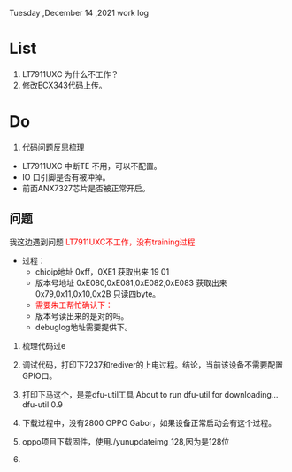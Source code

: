 
Tuesday ,December 14 ,2021  work log


 #  List 
1. LT7911UXC 为什么不工作？
2. 修改ECX343代码上传。


#  Do
1. 代码问题反思梳理
- LT7911UXC 中断TE 不用，可以不配置。
- IO 口引脚是否有被冲掉。
- 前面ANX7327芯片是否被正常开启。

## 问题
我这边遇到问题
<font color='red'> LT7911UXC不工作，没有training过程</font>
- 过程：
  - chioip地址 0xff，0XE1 获取出来 19 01 
  - 版本号地址 0xE080,0xE081,0xE082,0xE083 获取出来 0x79,0x11,0x10,0x2B  只读四byte。
  - <font color='red'> 需要朱工帮忙确认下：</font>
  - 版本号读出来的是对的吗。
  - debuglog地址需要提供下。
1. 梳理代码过e

1. 调试代码，打印下7237和rediver的上电过程。结论，当前该设备不需要配置GPIO口。

2. 打印下马这个，是差dfu-util工具
About to run dfu-util for downloading...
dfu-util 0.9
3. 下载过程中，没有2800 OPPO Gabor，如果设备正常启动会有这个过程。
4. oppo项目下载固件，使用./yunupdateimg_128,因为是128位
5. 



